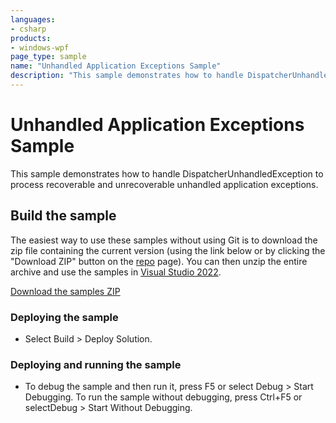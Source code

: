 ```yaml
---
languages:
- csharp
products:
- windows-wpf
page_type: sample
name: "Unhandled Application Exceptions Sample"        
description: "This sample demonstrates how to handle DispatcherUnhandledException to process recoverable and unrecoverable unhandled application exceptions."
---
```


# Unhandled Application Exceptions Sample
This sample demonstrates how to handle DispatcherUnhandledException to process recoverable and unrecoverable unhandled application exceptions.

## Build the sample
The easiest way to use these samples without using Git is to download the zip file containing the current version (using the link below or by clicking the "Download ZIP" button on the [repo](https://github.com/microsoft/WPF-Samples?tab=readme-ov-file) page). You can then unzip the entire archive and use the samples in [Visual Studio 2022](https://www.visualstudio.com/wpf-vs).

[Download the samples ZIP](../../archive/main.zip)

### Deploying the sample
- Select Build > Deploy Solution. 

### Deploying and running the sample
- To debug the sample and then run it, press F5 or select Debug >  Start Debugging. To run the sample without debugging, press Ctrl+F5 or selectDebug > Start Without Debugging. 


